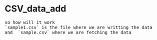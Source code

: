 # CSV_data_add
<pre>
so how will it work
`sample1.csv` is the file where we are writting the data
and  `sample.csv` where we are fetching the data
</pre>
